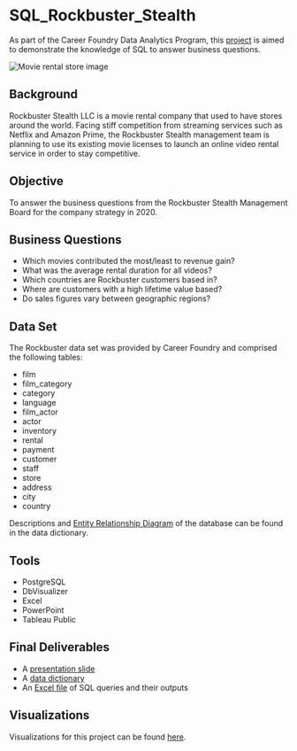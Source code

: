 # SQL_Rockbuster_Stealth
As part of the Career Foundry Data Analytics Program, this [project](Rockbuster%20-%20Data%20Project%20Brief%20.pdf) is aimed to demonstrate the knowledge of SQL to answer business questions. 

![Movie rental store image](https://www.cnet.com/a/img/resize/2510e401ff1a57a85d7046295a267896a2861aeb/hub/2019/12/06/5140ca33-0a3c-4b3f-8366-7c0e1876170a/vudu-movies-dec-2019.jpg?auto=webp&fit=crop&height=675&width=1200)

## Background
Rockbuster Stealth LLC is a movie rental company that used to have stores around the world. Facing stiff competition from streaming services such as Netflix and Amazon Prime, the Rockbuster Stealth management team is planning to use its existing movie licenses to launch an online video rental service in order to stay competitive.

## Objective
To answer the business questions from the Rockbuster Stealth Management Board for the company strategy in 2020.

## Business Questions
- Which movies contributed the most/least to revenue gain?
- What was the average rental duration for all videos?
- Which countries are Rockbuster customers based in?
- Where are customers with a high lifetime value based?
- Do sales figures vary between geographic regions?

## Data Set
The Rockbuster data set was provided by Career Foundry and comprised the following tables:
- film
- film_category
- category
- language
- film_actor
- actor
- inventory
- rental
- payment
- customer
- staff
- store
- address
- city
- country

Descriptions and [Entity Relationship Diagram](Rockbuster%20-%20ERD.jpg) of the database can be found in the data dictionary.

## Tools
- PostgreSQL 
- DbVisualizer
- Excel
- PowerPoint
- Tableau Public

## Final Deliverables
- A [presentation slide](Rockbuster%20-%20Presentation%20Slide.pptx)
- A [data dictionary](Rockbuster%20-%20Data%20Dictionary.pdf)
- An [Excel file](Rockbuster%20-%20SQL%20Queries%20%26%20Outputs.xlsx) of SQL queries and their outputs

## Visualizations
Visualizations for this project can be found [here](https://public.tableau.com/views/VisualizationsforRockbusterProject/AvgRevperMovievsGenre-Bar?:language=en-US&:display_count=n&:origin=viz_share_link). 
